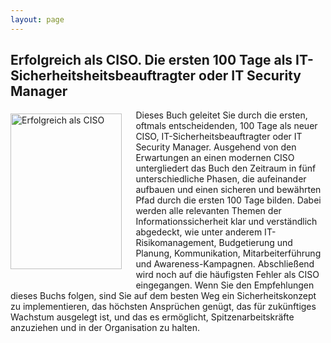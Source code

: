 ```yaml
---
layout: page
---
```


## Erfolgreich als CISO. Die ersten 100 Tage als IT-Sicherheitsheitsbeauftragter oder IT Security Manager

<a style="border-image-width=0" href="https://www.amazon.de/gp/product/B01H95UQPW/ref=as_li_tl?ie=UTF8&camp=1638&creative=6742&creativeASIN=B01H95UQPW&linkCode=as2&tag=f0a4-21" target="_blank"><img src="/img/book_CISO_s.webp" alt="Erfolgreich als CISO" width="178" height="249" style="display:block;align:left;margin:0.4em 1.6em 1.6em 0;float:left" /></a>
Dieses Buch geleitet Sie durch die ersten, oftmals entscheidenden, 100 Tage als neuer CISO, IT-Sicherheitsbeauftragter oder IT Security Manager. Ausgehend von den Erwartungen an einen modernen CISO untergliedert das Buch den Zeitraum in fünf unterschiedliche Phasen, die aufeinander aufbauen und einen sicheren und bewährten Pfad durch die ersten 100 Tage bilden. Dabei werden alle relevanten Themen der Informationssicherheit klar und verständlich abgedeckt, wie unter anderem IT-Risikomanagement, Budgetierung und Planung, Kommunikation, Mitarbeiterführung und Awareness-Kampagnen. Abschließend wird noch auf die häufigsten Fehler als CISO eingegangen. Wenn Sie den Empfehlungen dieses Buchs folgen, sind Sie auf dem besten Weg ein Sicherheitskonzept zu implementieren, das höchsten Ansprüchen genügt, das für zukünftiges Wachstum ausgelegt ist, und das es ermöglicht, Spitzenarbeitskräfte anzuziehen und in der Organisation zu halten.
